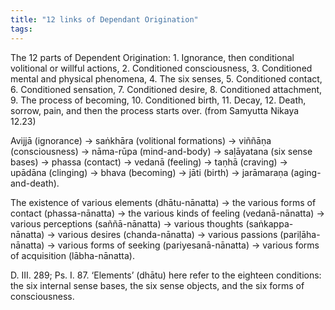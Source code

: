 ```yaml
---
title: "12 links of Dependant Origination"
tags: 
---
```

The 12 parts of Dependent Origination: 1. Ignorance, then conditional volitional or willful actions, 2. Conditioned consciousness, 3. Conditioned mental and physical phenomena, 4. The six senses, 5. Conditioned contact, 6. Conditioned sensation, 7. Conditioned desire, 8. Conditioned attachment, 9. The process of becoming, 10. Conditioned birth, 11. Decay, 12. Death, sorrow, pain, and then the process starts over. (from Samyutta Nikaya 12.23)

Avijjā (ignorance) → 
saṅkhāra (volitional formations) → 
viññāṇa (consciousness) → 
nāma-rūpa (mind-and-body) → 
saḷāyatana (six sense bases) → 
phassa (contact) → 
vedanā (feeling) → 
taṇhā (craving) → 
upādāna (clinging) → 
bhava (becoming) → 
jāti (birth) → 
jarāmaraṇa (aging-and-death).



The existence of various elements (dhātu-nānatta) → the various forms of contact (phassa-nānatta) → the various kinds of feeling (vedanā-nānatta) → various perceptions (saññā-nānatta) → various thoughts (saṅkappa-nānatta) → various desires (chanda-nānatta) → various passions (pariḷāha-nānatta) → various forms of seeking (pariyesanā-nānatta) → various forms of acquisition (lābha-nānatta).

D. III. 289; Ps. I. 87. ‘Elements’ (dhātu) here refer to the eighteen conditions: the six internal sense bases, the six sense objects, and the six forms of consciousness.